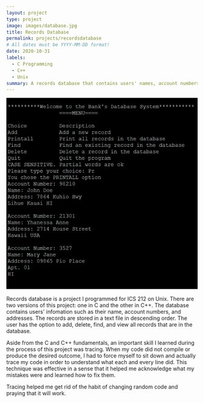 ```yaml
---
layout: project
type: project
image: images/database.jpg
title: Records Database
permalink: projects/recordsdatabase
# All dates must be YYYY-MM-DD format!
date: 2020-10-31
labels:
  - C Programming
  - C++
  - Unix
summary: A records database that contains users' names, account numbers, and addresses. 
---
```


<img class="ui medium right floated rounded image" src="../images/examplecode.png">

Records database is a project I programmed for ICS 212 on Unix. There are two versions of this project: one in C and the other in C++. The database contains users' infomation such as their name, account numbers, and addresses. The records are stored in a text file in descending order. The user has the option to add, delete, find, and view all records that are in the database. 

Aside from the C and C++ fundamentals, an important skill I learned during the process of this project was tracing. When my code did not compile or produce the desired outcome, I had to force myself to sit down and actually trace my code in order to understand what each and every line did. This technique was effective in a sense that it helped me acknowledge what my mistakes were and learned how to fix them. 

Tracing helped me get rid of the habit of changing random code and praying that it will work.
